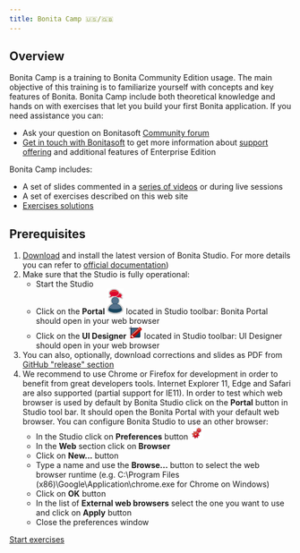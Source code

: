 ```yaml
---
title: Bonita Camp 🇺🇸/🇬🇧
--- 
```


## Overview

Bonita Camp is a training to Bonita Community Edition usage. The main objective of this training is to familiarize yourself with concepts and key features of Bonita.
Bonita Camp include both theoretical knowledge and hands on with exercises that let you build your first Bonita application.
If you need assistance you can:
* Ask your question on Bonitasoft [Community forum](https://community.bonitasoft.com/questions-and-answers)
* [Get in touch with Bonitasoft](https://www.bonitasoft.com/contact-us) to get more information about [support offering](https://www.bonitasoft.com/support) and additional features of Enterprise Edition

Bonita Camp includes:
* A set of slides commented in a [series of videos](https://www.youtube.com/playlist?list=PLvvoQatxaHOMHRiP7hFayNXTJNdxIEiYp) or during live sessions
* A set of exercises described on this web site
* [Exercises solutions](https://github.com/Bonitasoft-Community/bonita-camp/releases/latest)

## Prerequisites
1. [Download](https://www.bonitasoft.com/downloads) and install the latest version of Bonita Studio. For more details you can refer to [official documentation](https://documentation.bonitasoft.com/bonita//bonita-studio-download-installation))
1. Make sure that the Studio is fully operational:
   - Start the Studio
   - Click on the **Portal** ![Portal icon](../images/portal-icon.png) located in Studio toolbar: Bonita Portal should open in your web browser
   - Click on the **UI Designer** ![UI Designer icon](../images/ui_designer_24x24.png) located in Studio toolbar: UI Designer should open in your web browser
1. You can also, optionally, download corrections and slides as PDF from [GitHub "release" section](https://github.com/Bonitasoft-Community/bonita-camp/releases/latest)
1. We recommend to use Chrome or Firefox for development in order to benefit from great developers tools. Internet Explorer 11, Edge and Safari are also supported (partial support for IE11). In order to test which web browser is used by default by Bonita Studio click on the **Portal** button in Studio tool bar. It should open the Bonita Portal
with your default web browser. You can configure Bonita Studio to use an other browser:
   - In the Studio click on **Preferences** button ![Preferences icon](../images/preferences.png)
   - In the **Web** section click on **Browser**
   - Click on **New...** button
   - Type a name and use the **Browse...** button to select the web browser runtime (e.g. C:\Program Files (x86)\Google\Application\chrome.exe for Chrome on Windows)
   - Click on **OK** button
   - In the list of **External web browsers** select the one you want to use and click on **Apply** button
   - Close the preferences window

[Start exercises](00-introduction.md)
